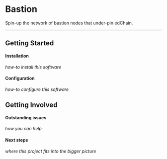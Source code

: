 # Bastion

Spin-up the network of bastion nodes that under-pin edChain.

---

## Getting Started

#### Installation

_how-to install this software_

#### Configuration

_how-to configure this software_

## Getting Involved

#### Outstanding issues

_how you can help_

#### Next steps

_where this project fits into the bigger picture_
